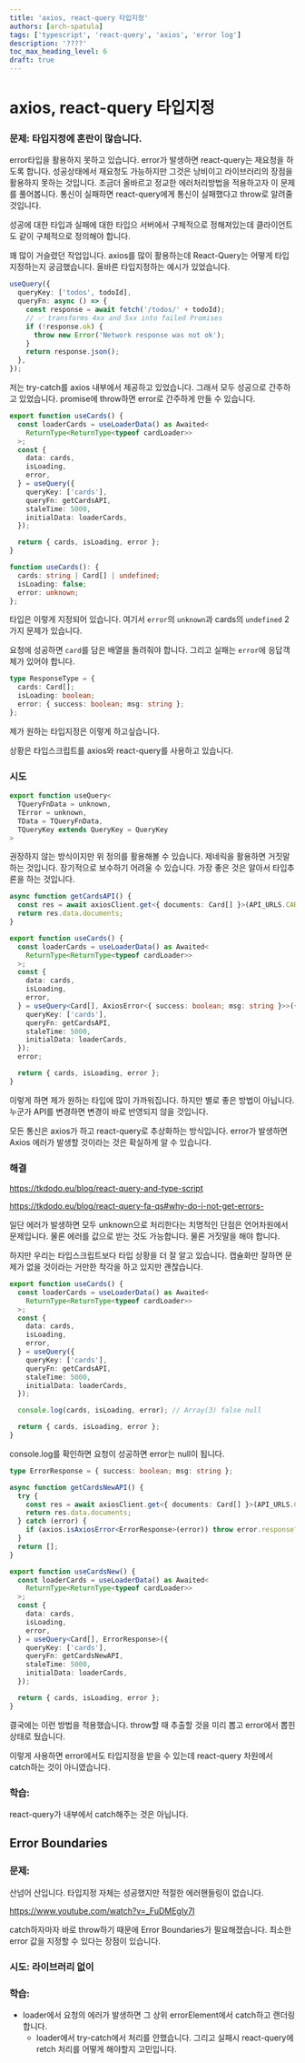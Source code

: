 ```yaml
---
title: 'axios, react-query 타입지정'
authors: [arch-spatula]
tags: ['typescript', 'react-query', 'axios', 'error log']
description: '????'
toc_max_heading_level: 6
draft: true
---
```


# axios, react-query 타입지정

<!--truncate-->

### 문제: 타입지정에 혼란이 많습니다.

error타입을 활용하지 못하고 있습니다. error가 발생하면 react-query는 재요청을 하도록 합니다. 성공상태에서 재요청도 가능하지만 그것은 낭비이고 라이브러리의 장점을 활용하지 못하는 것입니다. 조금더 올바르고 정교한 에러처리방법을 적용하고자 이 문제를 풀어봅니다. 통신이 실패하면 react-query에게 통신이 실패했다고 throw로 알려줄 것입니다.

성공에 대한 타입과 실패에 대한 타입으 서버에서 구체적으로 정해져있는데 클라이언트도 같이 구체적으로 정의해야 합니다.

꽤 많이 거슬렸던 작업입니다. axios를 많이 활용하는데 React-Query는 어떻게 타입지정하는지 궁금했습니다. 올바른 타입지정하는 예시가 있었습니다.

```ts
useQuery({
  queryKey: ['todos', todoId],
  queryFn: async () => {
    const response = await fetch('/todos/' + todoId);
    // ✅ transforms 4xx and 5xx into failed Promises
    if (!response.ok) {
      throw new Error('Network response was not ok');
    }
    return response.json();
  },
});
```

저는 try-catch를 axios 내부에서 제공하고 있었습니다. 그래서 모두 성공으로 간주하고 있었습니다. promise에 throw하면 error로 간주하게 만들 수 있습니다.

```ts
export function useCards() {
  const loaderCards = useLoaderData() as Awaited<
    ReturnType<ReturnType<typeof cardLoader>>
  >;
  const {
    data: cards,
    isLoading,
    error,
  } = useQuery({
    queryKey: ['cards'],
    queryFn: getCardsAPI,
    staleTime: 5000,
    initialData: loaderCards,
  });

  return { cards, isLoading, error };
}
```

```ts
function useCards(): {
  cards: string | Card[] | undefined;
  isLoading: false;
  error: unknown;
};
```

타입은 이렇게 지정되어 있습니다. 여기서 `error`의 `unknown`과 cards의 `undefined` 2가지 문제가 있습니다.

요청에 성공하면 `card`를 담은 배열을 돌려줘야 합니다. 그리고 실패는 `error`에 응답객체가 있어야 합니다.

```ts
type ResponseType = {
  cards: Card[];
  isLoading: boolean;
  error: { success: boolean; msg: string };
};
```

제가 원하는 타입지정은 이렇게 하고싶습니다.

상황은 타입스크립트를 axios와 react-query를 사용하고 있습니다.

### 시도

```ts
export function useQuery<
  TQueryFnData = unknown,
  TError = unknown,
  TData = TQueryFnData,
  TQueryKey extends QueryKey = QueryKey
>
```

권장하지 않는 방식이지만 위 정의를 활용해볼 수 있습니다. 제네릭을 활용하면 거짓말하는 것입니다. 장기적으로 보수하기 어려울 수 있습니다. 가장 좋은 것은 알아서 타입추론을 하는 것입니다.

```ts
async function getCardsAPI() {
  const res = await axiosClient.get<{ documents: Card[] }>(API_URLS.CARDS);
  return res.data.documents;
}

export function useCards() {
  const loaderCards = useLoaderData() as Awaited<
    ReturnType<ReturnType<typeof cardLoader>>
  >;
  const {
    data: cards,
    isLoading,
    error,
  } = useQuery<Card[], AxiosError<{ success: boolean; msg: string }>>({
    queryKey: ['cards'],
    queryFn: getCardsAPI,
    staleTime: 5000,
    initialData: loaderCards,
  });
  error;

  return { cards, isLoading, error };
}
```

이렇게 하면 제가 원하는 타입에 많이 가까워집니다. 하지만 별로 좋은 방법이 아닙니다. 누군가 API를 변경하면 변경이 바로 반영되지 않을 것입니다.

모든 통신은 axios가 하고 react-query로 추상화하는 방식입니다. error가 발생하면 Axios 에러가 발생할 것이라는 것은 확실하게 알 수 있습니다.

### 해결

https://tkdodo.eu/blog/react-query-and-type-script

https://tkdodo.eu/blog/react-query-fa-qs#why-do-i-not-get-errors-

일단 에러가 발생하면 모두 unknown으로 처리한다는 치명적인 단점은 언어차원에서 문제입니다. 물론 에러를 값으로 받는 것도 가능합니다. 물론 거짓말을 해야 합니다.

하지만 우리는 타입스크립트보다 타입 상황을 더 잘 알고 있습니다. 캡슐화만 잘하면 문제가 없을 것이라는 거만한 착각을 하고 있지만 괜찮습니다.

```ts
export function useCards() {
  const loaderCards = useLoaderData() as Awaited<
    ReturnType<ReturnType<typeof cardLoader>>
  >;
  const {
    data: cards,
    isLoading,
    error,
  } = useQuery({
    queryKey: ['cards'],
    queryFn: getCardsAPI,
    staleTime: 5000,
    initialData: loaderCards,
  });

  console.log(cards, isLoading, error); // Array(3) false null

  return { cards, isLoading, error };
}
```

console.log를 확인하면 요청이 성공하면 error는 null이 됩니다.

```ts
type ErrorResponse = { success: boolean; msg: string };

async function getCardsNewAPI() {
  try {
    const res = await axiosClient.get<{ documents: Card[] }>(API_URLS.CARDS);
    return res.data.documents;
  } catch (error) {
    if (axios.isAxiosError<ErrorResponse>(error)) throw error.response?.data;
  }
  return [];
}

export function useCardsNew() {
  const loaderCards = useLoaderData() as Awaited<
    ReturnType<ReturnType<typeof cardLoader>>
  >;
  const {
    data: cards,
    isLoading,
    error,
  } = useQuery<Card[], ErrorResponse>({
    queryKey: ['cards'],
    queryFn: getCardsNewAPI,
    staleTime: 5000,
    initialData: loaderCards,
  });

  return { cards, isLoading, error };
}
```

결국에는 이런 방법을 적용했습니다. throw할 때 추출할 것을 미리 뽑고 error에서 뽑힌 상태로 뒀습니다.

이렇게 사용하면 error에서도 타입지정을 받을 수 있는데 react-query 차원에서 catch하는 것이 아니였습니다.

### 학습:

react-query가 내부에서 catch해주는 것은 아닙니다.

## Error Boundaries

### 문제:

산넘어 산입니다. 타입지정 자체는 성공했지만 적절한 에러핸들링이 없습니다.

https://www.youtube.com/watch?v=_FuDMEgIy7I

catch하자마자 바로 throw하기 때문에 Error Boundaries가 필요해졌습니다. 최소한 error 값을 지정할 수 있다는 장점이 있습니다.

### 시도: 라이브러리 없이

### 학습:

- loader에서 요청의 에러가 발생하면 그 상위 errorElement에서 catch하고 랜더링합니다.
  - loader에서 try-catch에서 처리를 안했습니다. 그리고 실패시 react-query에 retch 처리를 어떻게 해야할지 고민입니다.
